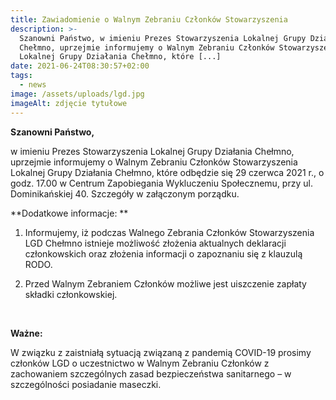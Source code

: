 ```yaml
---
title: Zawiadomienie o Walnym Zebraniu Członków Stowarzyszenia
description: >-
  Szanowni Państwo, w imieniu Prezes Stowarzyszenia Lokalnej Grupy Działania
  Chełmno, uprzejmie informujemy o Walnym Zebraniu Członków Stowarzyszenia
  Lokalnej Grupy Działania Chełmno, które [...]
date: 2021-06-24T08:30:57+02:00
tags:
  - news
image: /assets/uploads/lgd.jpg
imageAlt: zdjęcie tytułowe
---
```

**Szanowni Państwo,**

w imieniu Prezes Stowarzyszenia Lokalnej Grupy Działania Chełmno, uprzejmie informujemy o Walnym Zebraniu Członków Stowarzyszenia Lokalnej Grupy Działania Chełmno, które odbędzie się 29 czerwca 2021 r., o godz. 17.00 w Centrum Zapobiegania Wykluczeniu Społecznemu, przy ul. Dominikańskiej 40. Szczegóły w załączonym porządku. 

**Dodatkowe informacje: **

1. Informujemy, iż podczas Walnego Zebrania Członków Stowarzyszenia LGD Chełmno istnieje możliwość złożenia aktualnych deklaracji członkowskich oraz złożenia informacji o zapoznaniu się z klauzulą RODO.

2. Przed Walnym Zebraniem Członków możliwe jest uiszczenie zapłaty składki członkowskiej.

<br>

**Ważne:**

W związku z zaistniałą sytuacją związaną z pandemią COVID-19 prosimy członków LGD o uczestnictwo w Walnym Zebraniu Członków z zachowaniem szczególnych zasad bezpieczeństwa sanitarnego – w szczególności posiadanie maseczki.
